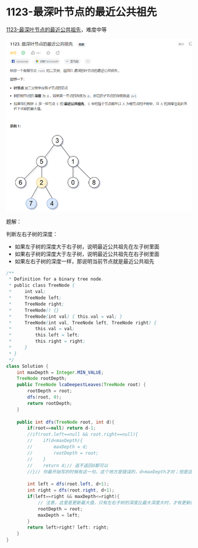 # 1123-最深叶节点的最近公共祖先

[1123-最深叶节点的最近公共祖先](https://leetcode.cn/problems/lowest-common-ancestor-of-deepest-leaves/description/?envType=daily-question&envId=2023-09-06)，难度中等

![image-20230907002159458](https://raw.githubusercontent.com/lqyspace/mypic/master/PicBed/202309070021986.png)

题解：

判断左右子树的深度：

- 如果左子树的深度大于右子树，说明最近公共祖先在左子树里面
- 如果右子树的深度大于左子树，说明最近公共祖先在右子树里面
- 如果左右子树的深度一样，那说明当前节点就是最近公共祖先

```java
/**
 * Definition for a binary tree node.
 * public class TreeNode {
 *     int val;
 *     TreeNode left;
 *     TreeNode right;
 *     TreeNode() {}
 *     TreeNode(int val) { this.val = val; }
 *     TreeNode(int val, TreeNode left, TreeNode right) {
 *         this.val = val;
 *         this.left = left;
 *         this.right = right;
 *     }
 * }
 */
class Solution {
    int maxDepth = Integer.MIN_VALUE;
    TreeNode rootDepth;
    public TreeNode lcaDeepestLeaves(TreeNode root) {
        rootDepth = root;
        dfs(root, 0);
        return rootDepth;
    }

    public int dfs(TreeNode root, int d){
        if(root==null) return d-1;
        //if(root.left==null && root.right==null){
        //    if(d<maxDepth){
        //        maxDepth = d;
        //        rootDepth = root;
        //    }
        //    return d;// 返不返回d都可以
        //}// 你最开始写的时候有这一句，这个地方是错误的，d>maxDepth才对；但是这一句闲的没必要，因为有下面的判断就可以了
        
        int left = dfs(root.left, d+1);
        int right = dfs(root.right, d+1);
        if(left==right && maxDepth<=right){
            // 注意，这里是更新最大值，只有左右子树的深度比最大深度大时，才有更新的必要，此时可以更新公共祖先节点
            rootDepth = root;
            maxDepth = left;
        }
        return left>right? left: right; 
    }
}
```